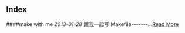 Index
-----

####make with me
*2013-01-28*
跟我一起写 Makefile-------...[Read More](clang/make-with-me.md)

